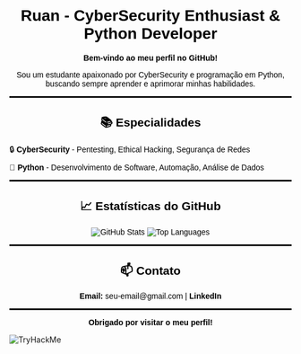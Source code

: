 <h1 align="center" style="color: black; font-family: Arial, sans-serif;">Ruan - CyberSecurity Enthusiast & Python Developer</h1>

<p align="center" style="color: black; font-family: Arial, sans-serif;">
  <strong>Bem-vindo ao meu perfil no GitHub!</strong>
</p>

<p align="center" style="color: black; font-family: Arial, sans-serif;">
  Sou um estudante apaixonado por CyberSecurity e programação em Python, buscando sempre aprender e aprimorar minhas habilidades.
</p>

<hr style="border: 1px solid black;">

<h2 align="center" style="color: black; font-family: Arial, sans-serif;">📚 Especialidades</h2>

<ul style="color: black; font-family: Arial, sans-serif; list-style: none; padding: 0;">
  <li style="margin-bottom: 10px;">🔒 <strong>CyberSecurity</strong> - Pentesting, Ethical Hacking, Segurança de Redes</li>
  <li>🐍 <strong>Python</strong> - Desenvolvimento de Software, Automação, Análise de Dados</li>
</ul>

<hr style="border: 1px solid black;">

<h2 align="center" style="color: black; font-family: Arial, sans-serif;">📈 Estatísticas do GitHub</h2>

<div align="center" style="color: black; font-family: Arial, sans-serif;">
  <img src="https://github-readme-stats.vercel.app/api?username=seu-usuario&show_icons=true&hide_title=true&hide_border=true&theme=default&icon_color=black&text_color=black" alt="GitHub Stats">
  <img src="https://github-readme-stats.vercel.app/api/top-langs/?username=seu-usuario&layout=compact&hide_border=true&theme=default&text_color=black" alt="Top Languages">
</div>

<hr style="border: 1px solid black;">

<h2 align="center" style="color: black; font-family: Arial, sans-serif;">📫 Contato</h2>

<p align="center" style="color: black; font-family: Arial, sans-serif;">
  <a href="mailto:seu-email@gmail.com" style="color: black; text-decoration: none;"><strong>Email:</strong> seu-email@gmail.com</a> | 
  <a href="https://www.linkedin.com/in/seu-perfil/" style="color: black; text-decoration: none;"><strong>LinkedIn</strong></a>
</p>

<hr style="border: 1px solid black;">

<p align="center" style="color: black; font-family: Arial, sans-serif;">
  <strong>Obrigado por visitar o meu perfil!</strong>
</p>

<img src="https://tryhackme-badges.s3.amazonaws.com/shiwid.png" alt="TryHackMe">

